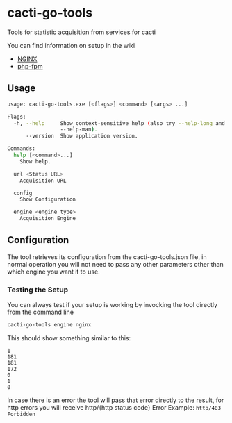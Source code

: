 cacti-go-tools
==============
Tools for statistic acquisition from services for cacti

You can find information on setup in the wiki
* [NGINX](https://github.com/eservicesgreece/cacti-go-tools/wiki/NGINX)
* [php-fpm](https://github.com/eservicesgreece/cacti-go-tools/wiki/php-fpm)

## Usage
```bash
usage: cacti-go-tools.exe [<flags>] <command> [<args> ...]

Flags:
  -h, --help     Show context-sensitive help (also try --help-long and
                 --help-man).
      --version  Show application version.

Commands:
  help [<command>...]
    Show help.

  url <Status URL>
    Acquisition URL

  config
    Show Configuration

  engine <engine type>
    Acquisition Engine
```

## Configuration
The tool retrieves its configuration from the cacti-go-tools.json file, in normal operation you will not need to pass any other parameters other than which engine you want it to use.

### Testing the Setup
You can always test if your setup is working by invocking the tool directly from the command line
```bash
cacti-go-tools engine nginx
```
This should show something similar to this:
```
1
181
181
172
0
1
0
```
In case there is an error the tool will pass that error directly to the result, for http errors you will receive http/{http status code}
Error Example:
`http/403 Forbidden`